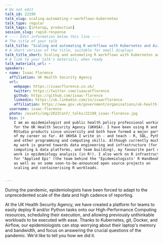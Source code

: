 ```yaml
---
# Do not edit
talk_id: 22199
talk_slug: scaling-automating-r-workflows-kubernetes
talk_type: regular
talk_tags: [interop, production]
session_slug: rapid-response
# ---- Edit information below this line ----
# The title of your talk
talk_title: "Scaling and automating R workflows with Kubernetes and Airflow"
# A short version of the title, suitable for small displays
talk_title_short: Scaling and automating R workflows with Kubernetes and Airflow
# A link to your talk's materials, when ready
talk_materials_url: ~
speakers:
- name: Isaac Florence
  affiliation: UK Health Security Agency
  url:
    webpage: https://isaacflorence.co.uk/
    twitter: https://twitter.com/isaacatflorence
    github: https://github.com/isaac-florence
    linkedin: https://uk.linkedin.com/in/isaacflorence
    affiliation: https://www.gov.uk/government/organisations/uk-health-security-agency
  username: isaac-florence
  photo: /assets/img/2022Conf/_talks/22199_isaac-florence.jpg
  bio: |+
    I am an epidemiologist and public health policy professional working
    for the UK Health Security Agency (UKHSA). I have been using R and
    RStudio products since university and both have formed a major part
    of my career so far. At UKHSA I write in - and teach - R, SQL, Python,
    and other programming and computing skills. Although currently much of
    my work is geared towards data engineering and infrastructure (for R,
    computing & data platforms, and team building), my favourite part of
    work is epidemiology analysis (in R!). I also work on R infrastructure
    for "Applied Epi" (the team behind the "Epidemiologists' R Handbook"),
    as well as on some soon-to-be-announced open source projects on
    scaling and containerising R workloads.


---
```


<!-- ABSTRACT ----
Please write abstract below. You may use simple markdown (links, code style, bold, italics)
-->

During the pandemic, epidemiologists have been forced to adapt to the
unprecedented scale of the data and high cadence of reporting.

At the UK Health Security Agency, we have created a platform for teams to easily
deploy R and/or Python tasks onto our High-Performance Computing resources,
scheduling their execution, and allowing previously unthinkable workloads to
be executed with ease. Thanks to Kubernetes, git, Docker, and Airflow, our
epidemiologists can stop worrying about their laptop's memory and bandwidth, and
focus on answering the crucial questions of the pandemic. We'd like to tell you
how we did it.
